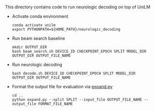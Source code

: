 This directory contains code to run neurologic decoding on top of UniLM

* Activate conda environment
    ```
    conda activate unilm
    export PYTHONPATH=${HOME_PATH}/neurologic_decoding
    ```

* Run beam search baseline 
    ```
    mkdir OUTPUT_DIR
    bash beam_search.sh DEVICE_ID CHECKPOINT_EPOCH SPLIT MODEL_DIR OUTPUT_DIR OUTPUT_FILE_NAME
    ```

* Run neurologic decoding
    ```
    bash decode.sh DEVICE_ID CHECKPOINT_EPOCH SPLIT MODEL_DIR OUTPUT_DIR OUTPUT_FILE_NAME
    ```
  
* Format the output file for evaluation via [expand.py](../expand.py)
    ```
    cd ..
    python expand.py --split SPLIT --input_file OUTPUT_FILE_NAME --output_file FORMAT_FILE_NAME
    ```